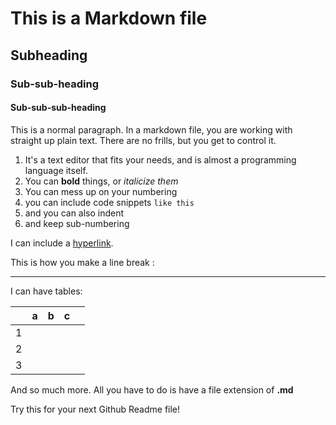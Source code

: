 # This is a Markdown file

## Subheading

### Sub-sub-heading

#### Sub-sub-sub-heading

This is a normal paragraph. In a markdown file, you are working with straight up plain text. There are no frills, but you get to control it.

1. It's a text editor that fits your needs, and is almost a programming language itself.
2. You can **bold** things, or *italicize them*
1. You can mess up on your numbering
1. you can include code snippets ```like this ```
  1. and you can also indent
  2. and keep sub-numbering

I can include a [hyperlink](https://lingusitics.ucsc.edu).

This is how you make a line break :

---

I can have tables:

|   | a | b | c |   |
|---|---|---|---|---|
| 1 |   |   |   |   |
| 2 |   |   |   |   |
| 3 |   |   |   |   |

And so much more. All you have to do is have a file extension of **.md**


Try this for your next Github Readme file!
